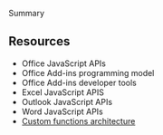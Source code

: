 Summary

## Resources

- Office JavaScript APIs
- Office Add-ins programming model
- Office Add-ins developer tools
- Excel JavaScript APIS
- Outlook JavaScript APIs
- Word JavaScript APIs
- [Custom functions architecture](/office/dev/add-ins/excel/custom-functions-architecture)
